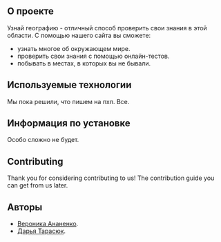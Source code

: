 
## О проекте

Узнай географию - отличный способ проверить свои знания в этой области. С помощью нашего сайта вы сможете:

-  узнать многое об окружающем мире.
-  проверить свои знания с помощью онлайн-тестов.
-  побывать в местах, в которых вы не бывали.



## Используемые технологии 

Мы пока решили, что пишем на пхп. Все.

## Информация по установке 

Особо сложно не будет.

## Contributing

Thank you for considering contributing to us! The contribution guide you can get from us later.

## Авторы

- [Вероника Ананенко](https://vk.com/veronika_ananenko).
- [Дарья Тарасюк](https://vk.com/id144303970).
